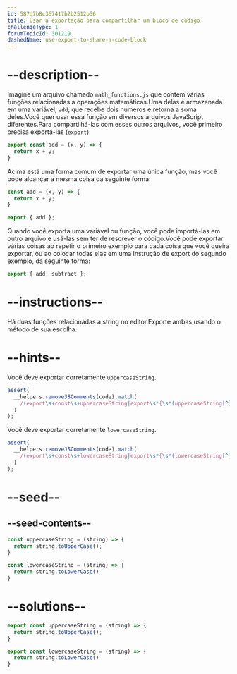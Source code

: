 ```yaml
---
id: 587d7b8c367417b2b2512b56
title: Usar a exportação para compartilhar um bloco de código
challengeType: 1
forumTopicId: 301219
dashedName: use-export-to-share-a-code-block
---
```


# --description--

Imagine um arquivo chamado `math_functions.js` que contém várias funções relacionadas a operações matemáticas.Uma delas é armazenada em uma variável, `add`, que recebe dois números e retorna a soma deles.Você quer usar essa função em diversos arquivos JavaScript diferentes.Para compartilhá-las com esses outros arquivos, você primeiro precisa exportá-las (`export`).

```js
export const add = (x, y) => {
  return x + y;
}
```

Acima está uma forma comum de exportar uma única função, mas você pode alcançar a mesma coisa da seguinte forma:

```js
const add = (x, y) => {
  return x + y;
}

export { add };
```

Quando você exporta uma variável ou função, você pode importá-las em outro arquivo e usá-las sem ter de rescrever o código.Você pode exportar várias coisas ao repetir o primeiro exemplo para cada coisa que você queira exportar, ou ao colocar todas elas em uma instrução de export do segundo exemplo, da seguinte forma:

```js
export { add, subtract };
```

# --instructions--

Há duas funções relacionadas a string no editor.Exporte ambas usando o método de sua escolha.

# --hints--

Você deve exportar corretamente `uppercaseString`.

```js
assert(
  __helpers.removeJSComments(code).match(
    /(export\s+const\s+uppercaseString|export\s*{\s*(uppercaseString[^}]*|[^,]*,\s*uppercaseString\s*)})/g
  )
);
```

Você deve exportar corretamente `lowercaseString`.

```js
assert(
  __helpers.removeJSComments(code).match(
    /(export\s+const\s+lowercaseString|export\s*{\s*(lowercaseString[^}]*|[^,]*,\s*lowercaseString\s*)})/g
  )
);
```

# --seed--

## --seed-contents--

```js
const uppercaseString = (string) => {
  return string.toUpperCase();
}

const lowercaseString = (string) => {
  return string.toLowerCase()
}
```

# --solutions--

```js
export const uppercaseString = (string) => {
  return string.toUpperCase();
}

export const lowercaseString = (string) => {
  return string.toLowerCase()
}
```
